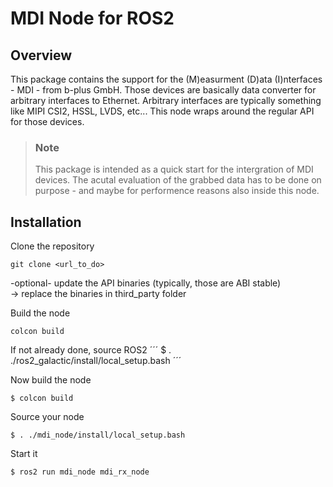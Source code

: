 # MDI Node for ROS2

## Overview
This package contains the support for the (M)easurment (D)ata (I)nterfaces - MDI - from b-plus GmbH. Those devices are basically data converter for arbitrary interfaces to Ethernet. Arbitrary interfaces are typically something like MIPI CSI2, HSSL, LVDS, etc... 
This node wraps around the regular API for those devices.

> ### Note<br>
> This package is intended as a quick start for the intergration of MDI devices. The acutal evaluation of the grabbed data has to be done on purpose - and maybe for performence reasons also inside this node.


## Installation

Clone the repository
```
git clone <url_to_do>
```

-optional- update the API binaries (typically, those are ABI stable)<br>
-> replace the binaries in third_party folder

Build the node
```
colcon build
```

If not already done, source ROS2
´´´
$ . ./ros2_galactic/install/local_setup.bash
´´´

Now build the node
```
$ colcon build
```

Source your node
```
$ . ./mdi_node/install/local_setup.bash
```

Start it
```
$ ros2 run mdi_node mdi_rx_node
```